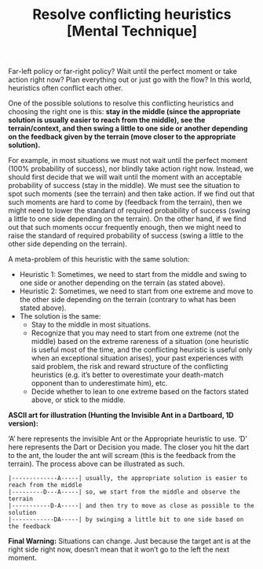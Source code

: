 ﻿---
layout: post
title: "Resolve conflicting heuristics [Mental Technique]"
---

Far-left policy or far-right policy? Wait until the perfect moment or take action right now? Plan everything out or just go with the flow? In this world, heuristics often conflict each other. 

One of the possible solutions to resolve this conflicting heuristics and choosing the right one is this: **stay in the middle (since the appropriate solution is usually easier to reach from the middle), see the terrain/context, and then swing a little to one side or another depending on the feedback given by the terrain (move closer to the appropriate solution).**

For example, in most situations we must not wait until the perfect moment (100% probability of success), nor blindly take action right now. Instead, we should first decide that we will wait until the moment with an acceptable probability of success (stay in the middle). We must see the situation to spot such moments (see the terrain) and then take action. If we find out that such moments are hard to come by (feedback from the terrain), then we might need to lower the standard of required probability of success (swing a little to one side depending on the terrain). On the other hand, if we find out that such moments occur frequently enough, then we might need to raise the standard of required probability of success (swing a little to the other side depending on the terrain).

A meta-problem of this heuristic with the same solution: 
- Heuristic 1: Sometimes, we need to start from the middle and swing to one side or another depending on the terrain (as stated above).
- Heuristic 2: Sometimes, we need to start from one extreme and move to the other side depending on the terrain (contrary to what has been stated above).
- The solution is the same:
  - Stay to the middle in most situations.
  - Recognize that you may need to start from one extreme (not the middle) based on the extreme rareness of a situation (one heuristic is useful most of the time, and the conflicting heuristic is useful only when an exceptional situation arises), your past experiences with said problem, the risk and reward structure of the conflicting heuristics (e.g. it’s better to overestimate your death-match opponent than to underestimate him), etc.
  - Decide whether to lean to one extreme based on the factors stated above, or stick to the middle.


**ASCII art for illustration (Hunting the Invisible Ant in a Dartboard, 1D version):**

‘A’ here represents the invisible Ant or the Appropriate heuristic to use. ‘D’ here represents the Dart or Decision you made. The closer you hit the dart to the ant, the louder the ant will scream (this is the feedback from the terrain). The process above can be illustrated as such.

~~~~
|-------------A-----| usually, the appropriate solution is easier to reach from the middle
|---------D---A-----| so, we start from the middle and observe the terrain
|-----------D-A-----| and then try to move as close as possible to the solution
|------------DA-----| by swinging a little bit to one side based on the feedback
~~~~

**Final Warning:** Situations can change. Just because the target ant is at the right side right now, doesn’t mean that it won’t go to the left the next moment.
